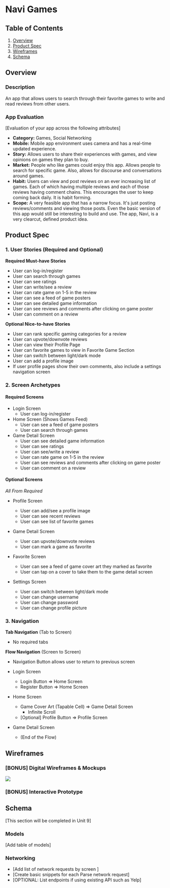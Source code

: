 # Navi Games

## Table of Contents
1. [Overview](#Overview)
1. [Product Spec](#Product-Spec)
1. [Wireframes](#Wireframes)
2. [Schema](#Schema)

## Overview
### Description
An app that allows users to search through their favorite games to write and read reviews from other users.

### App Evaluation
[Evaluation of your app across the following attributes]
- **Category:** Games, Social Networking
- **Mobile:** Mobile app environment uses camera and has a real-time updated experience.
- **Story:** Allows users to share their experiences with games, and view opinions on games they plan to buy.
- **Market:** People who like games could enjoy this app. Allows people to search for specific game. Also, allows for discourse and conversations around games.
- **Habit:** Users can view and post reviews on an ever increasing list of games. Each of which having multiple reviews and each of those reviews having comment chains. This encourages the user to keep coming back daily. It is habit forming.
- **Scope:** A very feasible app that has a narrow focus. It's just posting reviews/comments and viewing those posts. Even the basic version of this app would still be interesting to build and use. The app, Navi, is a very clearcut, defined product idea.

## Product Spec

### 1. User Stories (Required and Optional)

**Required Must-have Stories**

* User can log-in/register
* User can search through games
* User can see ratings
* User can write/see a review
* User can rate game on 1-5 in the review
* User can see a feed of game posters
* User can see detailed game information
* User can see reviews and comments after clicking on game poster
* User can comment on a review

**Optional Nice-to-have Stories**

* User can rank specific gaming categories for a review
* User can upvote/downvote reviews
* User can view their Profile Page
* User can favorite games to view in Favorite Game Section
* User can switch between light/dark mode
* User can add a profile image
* If user profile pages show their own comments, also include a settings navigation screen

### 2. Screen Archetypes

#### Required Screens

* Login Screen
    * User can log-in/register
* Home Screen (Shows Games Feed)
    * User can see a feed of game posters
    * User can search through games
* Game Detail Screen
    * User can see detailed game information
    * User can see ratings
    * User can see/write a review
    * User can rate game on 1-5 in the review
    * User can see reviews and comments after clicking on game poster
    * User can comment on a review

#### Optional Screens
*All From Required*

* Profile Screen
    * User can add/see a profile image
    * User can see recent reviews
    * User can see list of favorite games

* Game Detail Screen
    * User can upvote/downvote reviews
    * User can mark a game as favorite
    
* Favorite Screen
    * User can see a feed of game cover art they marked as favorite
    * User can tap on a cover to take them to the game detail screen

* Settings Screen
    * User can switch between light/dark mode
    * User can change username
    * User can change password
    * User can change profile picture

### 3. Navigation

**Tab Navigation** (Tab to Screen)

* No required tabs

**Flow Navigation** (Screen to Screen)
* Navigation Button allows user to return to previous screen

* Login Screen
    * Login Button => Home Screen
    * Register Button => Home Screen
   
* Home Screen
    * Game Cover Art (Tapable Cell) => Game Detail Screen
        * Infinite Scroll
    * [Optional] Profile Button => Profile Screen

* Game Detail Screen
    * (End of the Flow)

## Wireframes
### [BONUS] Digital Wireframes & Mockups
![](https://i.imgur.com/DeXdj6Y.png)


### [BONUS] Interactive Prototype

## Schema 
[This section will be completed in Unit 9]
### Models
[Add table of models]
### Networking
- [Add list of network requests by screen ]
- [Create basic snippets for each Parse network request]
- [OPTIONAL: List endpoints if using existing API such as Yelp]
